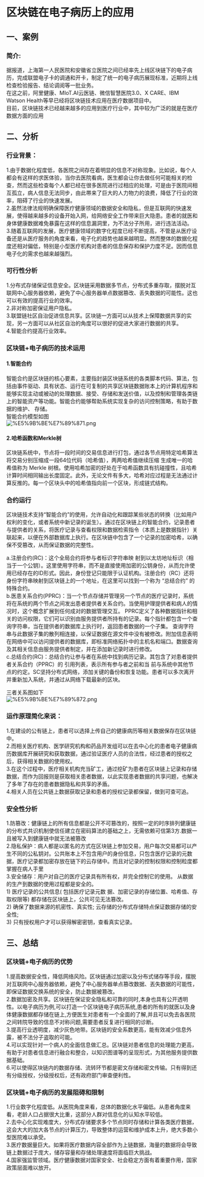 
# 区块链在电子病历上的应用
## 一、案例
### 简介:  
据报道，上海第一人民医院和安徽省立医院之间已经率先上线区块链下的电子病历，完成联盟电子卡的调通和开卡，制定了统一的电子病历展现标准，近期将上线检查检验报告、结论调阅等一批业务。  
在这之前，阿里健康、MIoT.AI云医链、微信智慧医院3.0、X CARE、IBM Watson Health等早已经将区块链技术应用在医疗数据项目中。  
目前，区块链技术已经越来越多的应用到医疗行业中，其中较为广泛的就是在医疗数据方面的应用 




## 二、分析   

### 行业背景：  
1.由于数据化程度低，各医院之间存在着明显的信息不对称现象。比如说，每个人都会有这样的求医体验，当你去医院看病，医生都会让你去做任何可能相关的检查，然而这些检查每个人都已经在很多医院进行过相应的处理，可是由于医院间相互孤立，病人信息无法同步，由此帯来了巨大的人力物力的浪费，降低了行业的效率，阻碍了行业的快速发展。  
2.虽然法律法规明确保障医疗健康领域的数据安全和隐私，但是互联网的快速发展，使得越来越多的设备开始入网，给网络安全工作带来巨大隐患。患者的就医和身体健康数据难免暴露在这样的信息漏洞里，为不法分子所用，进行违法活动。    
3.随着互联网的发展，医疗健康领域的数字化程度已经不断提高，不管是从医疗设备还是从医疗服务的角度来看，电子化的趋势也越来越明显。然而整体的数据化程度还相对偏低，特别是小型医疗机构对患者的信息保存和保护力度不足。因而信息电子化的需求也越来越强烈。

### 可行性分析
1.分布式存储保证信息安全。区块链采用数据多节点，分布式多重存取，摆脱对互联网中心服务器依赖，避免了中心服务器单点数据篡改、丢失数据的可能性。这也可以有效的提高行业的效率。  
2.非对称加密保证用户隐私。  
3.联盟链社区自治促进信息共享。区块链一方面可以从技术上保障数据共享的实现，另一方面可以从社区自治的角度可以很好的促进大家进行数据的共享。  
4.智能合约提高行业效率。


### 区块链+电子病历的技术运用  
#### 1.智能合约
智能合约是区块链的核心要素，主要指封装区块链系统的各类脚本代码、算法，包括由事件驱动、具有状态、运行在可复制的共享区块链数据账本上的计算机程序和能够实现主动或被动的处理数据、接受、存储和发送价值，以及控制和管理各类链上的智能资产等功能。智能合约能够帮助系统实现复杂的访问控制策略，有助于数据的维护、 存储。   
智能合约模型如图   
![%E5%9B%BE%E7%89%871.png](attachment:%E5%9B%BE%E7%89%871.png) 



#### 2.哈希函数和Merkle树
区块链系统中，节点将一段时间的交易信息进行打包，通过各节点用特定哈希算法将交易分别压缩成一段64位代码（哈希值），两两哈希值继续压缩 生成唯一的哈希值称为 Merkle 树根。使用哈希加密的好处在于哈希函数具有抗碰撞性，且哈希计算时间相同输出长度固定。此外，无论文件有多大，哈希对应过程是无法通过计算反推的。每一个区块头中的哈希值指向前一个区块，形成链式结构。


### 合约运行
区块链技术支持“智能合约”的使用，允许自动化和跟踪某些状态的转换（比如用户权利的变化，或者系统中新记录的诞生）。通过在区块链上的智能合约，记录患者与提供者的关系，将医疗记录与查看权限和数据检索指令（本质上是数据指针）关联起来，以便在外部数据库上执行。在区块链中包含了一个记录的加密哈希，以确保不受篡改，从而保证数据的完整性。 

a.注册合约(RC)：这个全局合约将参与者标识字符串映 射到以太坊地址标识（相当于一个公钥）。这里使用字符串，而不是直接使用加密的公钥身份，从而允许使用已经存在的ID形式。因此，身份登记只能限于认证机构。注册合约（RC）还将身份字符串映射到区块链上的一个地址，在这里可以找到一个称为 “总结合约” 的特殊合约。    
b.医患关系合约(PPRC)：当一个节点存储并管理另一个节点的医疗记录时，系统将在系统的两个节点之间发出患者提供者关系合约。当使用护理提供者和病人的情况时，这个概念扩展到任何成对的数据管理交互。 PPRC定义了各种数据指针和相关的访问权限，它们可以识别由服务提供者所持有的记录。每个指针都包含一个查询字符串，当在提供者的数据库上执行时，返回患者数据的一个子集。 查询字符串与此数据子集的散列相连接，以保证数据在源文件中没有被修改。附加信息表明在网络中可以访问提供者的数据库，即标准网络拓扑中的主机名和端口。数据查询及其相关信息由服务提供者制定，并在添加新记录时进行修改。  
c.总结合约(RC)：总结合约让参与者在系统中找到病历记录。其包含了对患者提供者关系合约（PPRC）的 引用列表，表示所有参与者之前和当 前与系统中其他节点的约定。SC坚持分布式网络，添加关键的备份和恢复功能。患者可以多次离开并重新加入系统，并通过从网络下载最新的区块。 
   
三者关系图如下  
![%E5%9B%BE%E7%89%872.png](attachment:%E5%9B%BE%E7%89%872.png)

### 运作原理简化来说：
1.在建设的公有链上，患者可以选择上传自己的健康病历等相关数据保存在区块链中。  
2.而相关医疗机构、医学研究机构和药品开发组可以在去中心化的患者电子健康病历数据库开展研究和获取数据，通过验证医疗人员的合法性，经过患者的授权之后，获得相关数据的使用权。     
3.在这个过程中，医疗相关机构充当矿工，通过挖矿为患者在区块链上记录和存储数据，而作为回报则是获取相关患者数据，以此实现患者数据的共享问题，也解决了多年了存在的患者数据隐私和共享的矛盾。  
4.相关人员在公共链上数据获取记录和患者的授权记录都保留，做到可查可追。

### 安全性分析
1.防篡改：健康链上的所有信息都是公开不可篡改的，按照一定的时序排列健康链的分布式共识机制使信任建立在密码算法的基础之上，无需依赖可信第3方.数据一且被写入到健康链中就无法被篡改  
2.隐私保护：病人都是以匿名的方式在区块链上参加交易，用户每次交易都可以产生不同的公私钥对。公共账本上不包含用户的身份信息，只包含医疗记录的元数据，医疗记录都加密存放在链下的云存储中。而且对记录的控制权限和控制粒度都掌握在病人手里  
3.安全储存：用户对自己的医疗记录具有所有权，并完全控制它的使用。 从数据的生产到数据的使用过程都是安全的。   
     1) 医疗记录的公共信息( 包括医疗记录元数 据、加密记录的存储位置、哈希值、存取权限等) 都存储在区块链上，公共可见无法篡改。  
     2) 确保了数据来源的机密性、真实性; 云存储的分布式存储特点保证数据存储的安全性;  
     3) 只有授权用户才可以获得解密密钥，查看真实记录。


## 三、总结

### 区块链+电子病历的优势
1.提高数据安全性，降低网络风险。区块链通过加密以及分布式储存等手段，摆脱对互联网中心服务器依赖，避免了中心服务器单点篡改数据、丟失数据的可能性，即保证数据交换系统的安全，防止数据被篡改。  
2.数据加密及共享。区块链在保证安全隐私和可靠的同时,本身也具有公开透明性。以电子病历为例,可以打造一个区块链电子病历系统,患者的所有的就医以及身体健康数据都存储在链上,方便医生对患者有一个全面的了解,并且可以免去各医院之间转院导致的信息不对称问题,需要患者反复进行相同的诊断。    
3.提高行业透明度，减少灰色地带。区块链的安全系数更高，能有效减少信息外露，被不法分子盗取的可能。  
4.可以实现针对一个病人的全面信息做汇总。区块链对患者信息的处理能力更高，有助于对患者信息进行融合和整合，以知识图谱等的呈现形式，为其他服务提供数据基础。  
6.可以使得区块链内的数据存储、流转环节都是密文存储和密文传输。只有得到还有分级授权，分级授权后，还有政府部门审查便利性。  
### 区块链+电子病历的发展阻碍和限制
1.行业数字化程度低。从医院角度来看，总体的数据化水平偏低。从患者角度来看，老龄人口占据很大比重，这部分人群对信息化的认知水平较低。  
2.去中心化实现难度大，分布式存储要求多个节点同时存储和计算各类医疗数据，这会大大的加大各节点的计算压力，导致整体的运营和维护成本上升，绝大多数小型医院难以承受。  
3.医疗数据量巨大。如果将医疗数据内容全部作为上链数据，海量的数据将会导致链上数据过于庞大，储存容量和存储处理速度将面临巨大挑战。  
4.国家强监管领域。医疗健康数据对国家安全、社会稳定方面有着重要作用，国家政策层面难以放开。  

